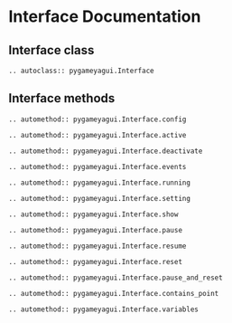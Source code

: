 # Interface Documentation

## Interface class
```{eval-rst} 
.. autoclass:: pygameyagui.Interface
```

## Interface methods
```{eval-rst} 
.. automethod:: pygameyagui.Interface.config
```
```{eval-rst} 
.. automethod:: pygameyagui.Interface.active
```
```{eval-rst} 
.. automethod:: pygameyagui.Interface.deactivate
```
```{eval-rst} 
.. automethod:: pygameyagui.Interface.events
```
```{eval-rst} 
.. automethod:: pygameyagui.Interface.running
```
```{eval-rst} 
.. automethod:: pygameyagui.Interface.setting
```
```{eval-rst} 
.. automethod:: pygameyagui.Interface.show
```
```{eval-rst} 
.. automethod:: pygameyagui.Interface.pause
```
```{eval-rst} 
.. automethod:: pygameyagui.Interface.resume
```
```{eval-rst} 
.. automethod:: pygameyagui.Interface.reset
```
```{eval-rst} 
.. automethod:: pygameyagui.Interface.pause_and_reset
```
```{eval-rst} 
.. automethod:: pygameyagui.Interface.contains_point
```
```{eval-rst} 
.. automethod:: pygameyagui.Interface.variables
```